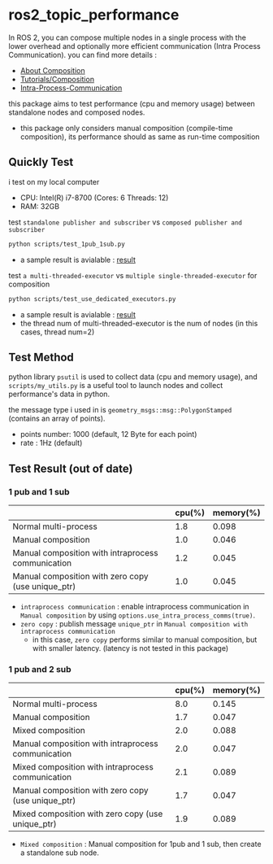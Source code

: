 # ros2_topic_performance

In ROS 2, you can compose multiple nodes in a single process with the lower overhead and optionally more efficient communication (Intra Process Communication). you can find more details :

* [About Composition](https://docs.ros.org/en/galactic/Concepts/About-Composition.html)
* [Tutorials/Composition](https://docs.ros.org/en/galactic/Tutorials/Composition.html)
* [Intra-Process-Communication](https://docs.ros.org/en/galactic/Tutorials/Intra-Process-Communication.html)

this package aims to test performance (cpu and memory usage) between standalone nodes and composed nodes.

* this package only considers manual composition (compile-time composition), its performance should as same as run-time composition

## Quickly Test

i test on my local computer

* CPU:  Intel(R)  i7-8700  (Cores: 6 Threads: 12)
* RAM:  32GB

test `standalone publisher and subscriber` vs `composed publisher and subscriber`

```bash
python scripts/test_1pub_1sub.py
```

* a sample result is avialable : [result](test_result/test_1pub_1sub.txt)

test `a multi-threaded-executor` vs `multiple single-threaded-executor` for composition

```bash
python scripts/test_use_dedicated_executors.py
```

* a sample result is avialable : [result](test_result/test_use_dedicated_executors.txt)
* the thread num of multi-threaded-executor is the num of nodes (in this cases, thread num=2)

## Test Method

python library `psutil` is used to collect data (cpu and memory usage), and `scripts/my_utils.py` is a useful tool to launch nodes and collect performance's data in python.

the message type i used in is `geometry_msgs::msg::PolygonStamped` (contains an array of points).

* points number: 1000 (default, 12 Byte for each point)
* rate : 1Hz (default)


## Test Result (out of date)

### 1 pub and 1 sub

|                                                    | cpu(%) | memory(%) |
| -------------------------------------------------- | ------ | --------- |
| Normal multi-process                               | 1.8    | 0.098     |
| Manual composition                                 | 1.0    | 0.046     |
| Manual composition with intraprocess communication | 1.2    | 0.045     |
| Manual composition with zero copy (use unique_ptr) | 1.0    | 0.045     |

* `intraprocess communication` :  enable intraprocess communication in `Manual composition` by using `options.use_intra_process_comms(true)`.
* `zero copy` : publish message `unique_ptr` in `Manual composition with intraprocess communication`
  * in this case, `zero copy` performs similar to manual composition, but with smaller latency. (latency is not tested in this package)

### 1 pub and 2 sub

|                                                    | cpu(%) | memory(%) |
| -------------------------------------------------- | ------ | --------- |
| Normal multi-process                               | 8.0    | 0.145     |
| Manual composition                                 | 1.7    | 0.047     |
| Mixed composition                                  | 2.0    | 0.088     |
| Manual composition with intraprocess communication | 2.0    | 0.047     |
| Mixed composition with intraprocess communication  | 2.1    | 0.089     |
| Manual composition with zero copy (use unique_ptr) | 1.7    | 0.047     |
| Mixed composition with zero copy (use unique_ptr)  | 1.9    | 0.089     |

* `Mixed composition` :  Manual composition for 1pub and 1 sub, then create a standalone sub node.
